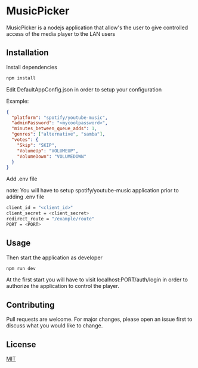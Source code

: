 # MusicPicker

MusicPicker is a nodejs application that allow's the user to give controlled access of the media player to the LAN users

## Installation

Install dependencies

```bash
npm install
```

Edit DefaultAppConfig.json in order to setup your configuration

Example:

```json
{
  "platform": "spotify/youtube-music",
  "adminPassword": "<mycoolpassword>",
  "minutes_between_queue_adds": 1,
  "genres": ["alternative", "samba"],
  "votes": {
    "Skip": "SKIP",
    "VolumeUp": "VOLUMEUP",
    "VolumeDown": "VOLUMEDOWN"
  }
}
```

Add .env file

note: You will have to setup spotify/youtube-music application prior to adding .env file

```bash
client_id = "<client_id>"
client_secret = <client_secret>
redirect_route = "/example/route"
PORT = <PORT>
```

## Usage

Then start the application as developer

```bash
npm run dev
```

At the first start you will have to visit localhost:PORT/auth/login in order to authorize the application to control the player.

## Contributing

Pull requests are welcome. For major changes, please open an issue first
to discuss what you would like to change.

## License

[MIT](https://choosealicense.com/licenses/mit/)
